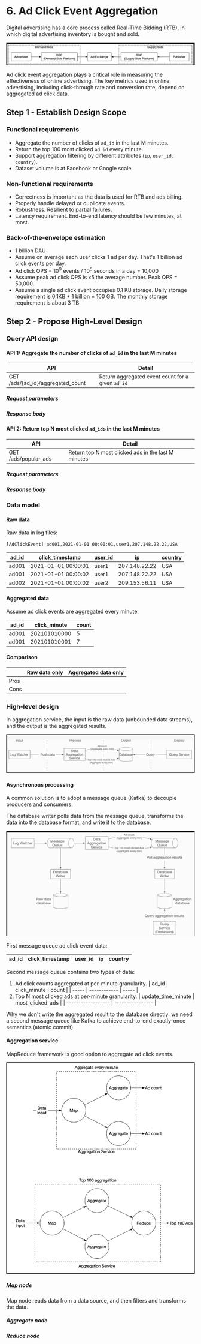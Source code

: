 # 6. Ad Click Event Aggregation

Digital advertising has a core process called Real-Time Bidding (RTB), in which digital advertising inventory is bought and sold.

![real-time bidding](../../assets/system-design/interview2/rtb.png)

Ad click event aggregation plays a critical role in measuring the effectiveness of online advertising. The key metrics used in online advertising, including click-through rate and conversion rate, depend on aggregated ad click data.

## Step 1 - Establish Design Scope

### Functional requirements

- Aggregate the number of clicks of `ad_id` in the last M minutes.
- Return the top 100 most clicked `ad_id` every minute.
- Support aggregation filtering by different attributes (`ip`, `user_id`, `country`).
- Dataset volume is at Facebook or Google scale.

### Non-functional requirements

- Correctness is important as the data is used for RTB and ads billing.
- Properly handle delayed or duplicate events.
- Robustness. Resilient to partial failures.
- Latency requirement. End-to-end latency should be few minutes, at most.

### Back-of-the-envelope estimation

- 1 billion DAU
- Assume on average each user clicks 1 ad per day. That's 1 billion ad click events per day.
- Ad click QPS = $10^9$ events / $10^5$ seconds in a day = 10,000
- Assume peak ad click QPS is x5 the average number. Peak QPS = 50,000.
- Assume a single ad click event occupies 0.1 KB storage. Daily storage requirement is 0.1KB * 1 billion = 100 GB. The monthly storage requirement is about 3 TB.

## Step 2 - Propose High-Level Design

### Query API design

#### API 1: Aggregate the number of clicks of `ad_id` in the last M minutes

| API | Detail |
| --- | ------ |
| GET /ads/{ad_id}/aggregated_count | Return aggregated event count for a given `ad_id` |

##### Request parameters

##### Response body

#### API 2: Return top N most clicked `ad_id`s in the last M minutes

| API | Detail |
| --- | ------ |
| GET /ads/popular_ads | Return top N most clicked ads in the last M minutes |

##### Request parameters

##### Response body

### Data model

#### Raw data

Raw data in log files:

```
[AdClickEvent] ad001,2021-01-01 00:00:01,user1,207.148.22.22,USA
```

| ad_id | click_timestamp | user_id | ip | country |
| ----- | --------------- | ------- | -- | ------- |
| ad001 | 2021-01-01 00:00:01 | user1 | 207.148.22.22 | USA |
| ad001 | 2021-01-01 00:00:02 | user1 | 207.148.22.22 | USA |
| ad002 | 2021-01-01 00:00:02 | user2 | 209.153.56.11 | USA |

#### Aggregated data

Assume ad click events are aggregated every minute.

| ad_id | click_minute | count |
| ----- | ------------ | ----- |
| ad001 | 202101010000 | 5 |
| ad001 | 202101010001 | 7 |

#### Comparison

|   | Raw data only | Aggregated data only |
| - | ------------- | -------------------- |
| Pros |             |                      |
| Cons |            |                      |

### High-level design

In aggregation service, the input is the raw data (unbounded data streams), and the output is the aggregated results.

![aggregation workflow](../../assets/system-design/interview2/aggregation-workflow.png)

#### Asynchronous processing

A common solution is to adopt a message queue (Kafka) to decouple producers and consumers.

The database writer polls data from the message queue, transforms the data into the database format, and write it to the database.

![high level design](../../assets/system-design/interview2/aggregate-ad-click-design.png)

First message queue ad click event data:

| ad_id | click_timestamp | user_id | ip | country |
| ----- | --------------- | ------- | -- | ------- |

Second message queue contains two types of data:

1. Ad click counts aggregated at per-minute granularity.
    | ad_id | click_minute | count |
    | ----- | ------------ | ----- |
1. Top N most clicked ads at per-minute granularity.
    | update_time_minute | most_clicked_ads |
    | ------------------ | ---------------- |

Why we don't write the aggregated result to the database directly: we need a second message queue like Kafka to achieve end-to-end exactly-once semantics (atomic commit).

#### Aggregation service

MapReduce framework is good option to aggregate ad click events.

![map reduce](../../assets/system-design/interview2/map-reduce.png)

##### Map node

Map node reads data from a data source, and then filters and transforms the data.

##### Aggregate node

##### Reduce node
